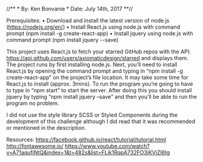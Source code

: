 //**
    * By: Ken Bonvanie
    * Date: July 14th, 2017
**//

Prerequisites: 
•	Download and install the latest version of node.js (https://nodejs.org/en/)
•	Install React.js using node.js with command prompt (npm install -g create-react-app)
•	Install jquery using node.js with command prompt (npm install jquery --save)

This project uses React.js to fetch your starred GitHub repos with the API: https://api.github.com/users/axiomaticdesign/starred and displays them. The project runs by first installing node.js. Next, you’ll need to install React.js by opening the command prompt and typing in “npm install -g create-react-app” on the project’s file location. It may take some time for React.js to install (approx. 3mins). To run the program you’re going to have to type in “npm start” to start the server. After doing this you should install jquery by typing “npm install jquery –save” and then you’ll be able to run the program no problem.

I did not use the style library SCSS or Styled Components during the development of this challenge although I did read that it was recommended or mentioned in the description.

Resources: 
https://facebook.github.io/react/tutorial/tutorial.html
http://fontawesome.io/
https://www.youtube.com/watch?v=A71aqufiNtQ&index=1&t=482s&list=FLjk1RqpA732FO3iKVjZl6tg





